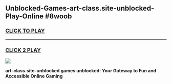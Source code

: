 
## Unblocked-Games-art-class.site-unblocked-Play-Online #8woob
<h3>
<a href="https://news.freeplayer.one?title=art-class.site-unblocked&ref=3">CLICK TO PLAY</a></h3>
<hr>

<h3>
<a href="https://news.freeplayer.one?title=art-class.site-unblocked&ref=3">CLICK 2 PLAY</a>
  
</h3>

<a href="https://news.freeplayer.one?title=art-class.site-unblocked&ref=3"><img src="https://clearcache.store/games.png"></a>


**art-class.site-unblocked games unblocked: Your Gateway to Fun and Accessible Online Gaming**
